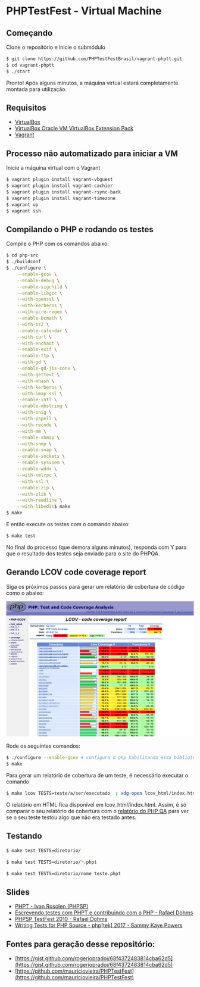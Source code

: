 PHPTestFest - Virtual Machine
=============================

## Começando

Clone o repositório e inicie o submódulo

```bash
$ git clone https://github.com/PHPTestFestBrasil/vagrant-phptt.git
$ cd vagrant-phptt
$ ./start
```

Pronto! Após alguns minutos, a máquina virtual estará completamente montada para utilização.

## Requisitos
 - [VirtualBox](https://www.virtualbox.org/wiki/Downloads)
 - [VirtualBox Oracle VM VirtualBox Extension Pack](https://www.virtualbox.org/wiki/Downloads)
 - [Vagrant](http://www.vagrantup.com/downloads.html)

## Processo não automatizado para iniciar a VM

Inicie a máquina virtual com o Vagrant

```bash
$ vagrant plugin install vagrant-vbguest
$ vagrant plugin install vagrant-cachier
$ vagrant plugin install vagrant-rsync-back
$ vagrant plugin install vagrant-timezone
$ vagrant up
$ vagrant ssh
```

## Compilando o PHP e rodando os testes

Compile o PHP com os comandos abaixo:

```bash
$ cd php-src
$ ./buildconf
$ ./configure \
    --enable-gcov \
    --enable-debug \
    --enable-sigchild \
    --enable-libgcc \
    --with-openssl \
    --with-kerberos \
    --with-pcre-regex \
    --enable-bcmath \
    --with-bz2 \
    --enable-calendar \
    --with-curl \
    --with-enchant \
    --enable-exif \
    --enable-ftp \
    --with-gd \
    --enable-gd-jis-conv \
    --with-gettext \
    --with-mhash \
    --with-kerberos \
    --with-imap-ssl \
    --enable-intl \
    --enable-mbstring \
    --with-onig \
    --with-pspell \
    --with-recode \
    --with-mm \
    --enable-shmop \
    --with-snmp \
    --enable-soap \
    --enable-sockets \
    --enable-sysvsem \
    --enable-wddx \
    --with-xmlrpc \
    --with-xsl \
    --enable-zip \
    --with-zlib \
    --with-readline \
    --with-libedit$ make
$ make
```

E então execute os testes com o comando abaixo:

```bash
$ make test
```

No final do processo (que demora alguns minutos), responda com Y para que o resultado dos testes seja enviado para o site do PHPQA.

## Gerando LCOV code coverage report

Siga os próximos passos para gerar um relatório de cobertura de código como o 
abaixo:

![](lcov_report.png)

Rode os seguintes comandos:

```bash
$ ./configure --enable-gcov # configura o php habilitando essa biblioteca 
$ make
```

Para gerar um relatório de cobertura de um teste, é necessário executar o comando

```bash
$ make lcov TESTS=teste/a/ser/executado  ; xdg-open lcov_html/index.html
```

O relatório em HTML fica disponível em lcov_html/index.html. Assim, é só comparar
o seu relatório de cobertura com o [relatório do PHP QA](http://gcov.php.net/PHP_HEAD/lcov_html/index.php)
para ver se o seu teste testou algo que não era testado antes.

## Testando
```bash
$ make test TESTS=diretorio/
```

```bash
$ make test TESTS=diretorio/*.phpt
```

```bash
$ make test TESTS=diretorio/nome_teste.phpt
```

## Slides

 - [PHPT - Ivan Rosolen (PHPSP)](http://pt.slideshare.net/ivanrosolen/phpt-13829359)
 - [Escrevendo testes com PHPT e contribuindo com o PHP - Rafael Dohms](http://blog.doh.ms/2009/08/19/escrevendo-testes-com-phpt/?lang=pt-br)
 - [PHPSP TestFest 2010 - Rafael Dohms](http://pt.slideshare.net/rdohms/phpsp-testfest-2010)
 - [Writing Tests for PHP Source - php[tek] 2017 - Sammy Kaye Powers](https://speakerdeck.com/sammyk/writing-tests-for-php-source-php-tek-2017)
 
## Fontes para geração desse repositório:

 - [https://gist.github.com/rogeriopradoj/68f4372483814cba62d5](https://gist.github.com/rogeriopradoj/68f4372483814cba62d5)
 - [https://github.com/mauriciovieira/PHPTestFest](https://github.com/mauriciovieira/PHPTestFest)





